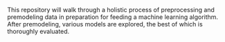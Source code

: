 
This repository will walk through a holistic process of preprocessing and premodeling data in preparation for feeding a machine learning algorithm. After premodeling, various models are explored, the best of which is thoroughly evaluated.
